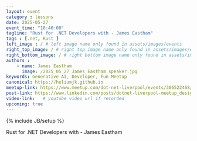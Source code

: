 ```yaml
---
layout: event
category : lessons
date: 2025-05-27
event_time: "18:40:00"
tagline: "Rust for .NET Developers with - James Eastham"
tags : [.net, Rust ]
left_image : / # left image name only found in assets/images/events
right_top_image: / # right top image name only found in assets/images/events
right_bottom_image: / # right bottom image name only found in assets/images/events
authors : 
    - name: James Eastham
      image: /2025_05_27_James_Eastham_speaker.jpg
keywords: Generative AI, Developer, Fun Meetup
canonical: https://heliumjk.github.io
meetup-link: https://www.meetup.com/dot-net-liverpool/events/306522468/
post-link: https://www.linkedin.com/posts/dotnet-liverpool-meetup_design-develop-windows-widgets-via-generative-activity-7307900445513994240-vMXi?utm_source=share&utm_medium=member_desktop&rcm=ACoAAAnPLfUBnjPw1t6XWiVyx7fOn0osCy9oYNI  # linkedIn post url
video-link:   # youtube video url if recorded
upcoming: true
---
```

{% include JB/setup %}


Rust for .NET Developers with - James Eastham
